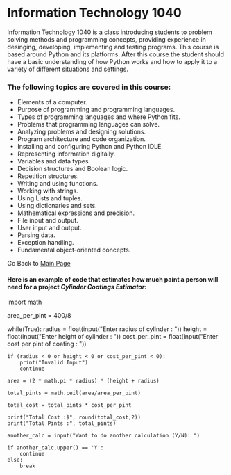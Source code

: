 # Information Technology 1040

Information Technology 1040 is a class introducing students to problem solving methods and programming concepts, providing experience in desinging, developing, implementing and testing programs. This course is based around Python and its platforms. After this course the student should have a basic understanding of how Python works and how to apply it to a variety of different situations and settings. 

### The following topics are covered in this course:

* Elements of a computer.
* Purpose of programming and programming languages.
* Types of programming languages and where Python fits.
* Problems that programming languages can solve.
* Analyzing problems and designing solutions.
* Program architecture and code organization.
* Installing and configuring Python and Python IDLE.
* Representing information digitally.
* Variables and data types.
* Decision structures and Boolean logic.
* Repetition structures.
* Writing and using functions.
* Working with strings.
* Using Lists and tuples.
* Using dictionaries and sets.
* Mathematical expressions and precision.
* File input and output.
* User input and output.
* Parsing data.
* Exception handling.
* Fundamental object-oriented concepts.

Go Back to [Main Page](https://github.com/corbyt32/corbyt32/blob/main/README.md)
#### Here is an example of code that estimates how much paint a person will need for a project _**Cylinder Coatings Estimator**_:
import math

area_per_pint = 400/8

while(True):
    radius = float(input("Enter radius of cylinder : "))
    height = float(input("Enter height of cylinder : "))
    cost_per_pint = float(input("Enter cost per pint of coating : "))
    
    if (radius < 0 or height < 0 or cost_per_pint < 0):
        print("Invalid Input")
        continue
    
    area = (2 * math.pi * radius) * (height + radius)
    
    total_pints = math.ceil(area/area_per_pint)
    
    total_cost = total_pints * cost_per_pint
    
    print("Total Cost :$", round(total_cost,2))
    print("Total Pints :", total_pints)
    
    another_calc = input("Want to do another calculation (Y/N): ")
    
    if another_calc.upper() == 'Y':
        continue
    else:
        break

